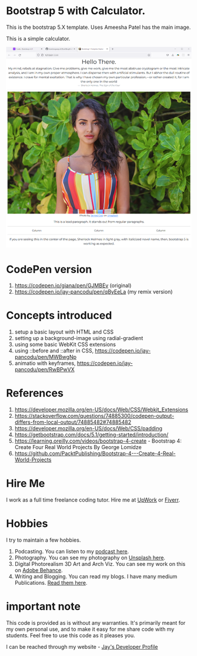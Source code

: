 # Bootstrap 5 with Calculator.

This is the bootstrap 5.X template. Uses Ameesha Patel has the main image.

This is a simple calculator.

![image info](bootstrapsite1.png)

# CodePen version

1. https://codepen.io/giana/pen/GJMBEv (original)
1. https://codepen.io/jay-pancodu/pen/qByEeLa (my remix version)

# Concepts introduced

1. setup a basic layout with HTML and CSS
1. setting up a background-image using radial-gradient
1. using some basic WebKit CSS extensions
1. using ::before and ::after in CSS, https://codepen.io/jay-pancodu/pen/MWBwgNp
1. animatio with keyframes, https://codepen.io/jay-pancodu/pen/RwBPwVX

# References

1. https://developer.mozilla.org/en-US/docs/Web/CSS/Webkit_Extensions
1. https://stackoverflow.com/questions/74885300/codepen-output-differs-from-local-output/74885482#74885482
1. https://developer.mozilla.org/en-US/docs/Web/CSS/padding
1. https://getbootstrap.com/docs/5.1/getting-started/introduction/
2. https://learning.oreilly.com/videos/bootstrap-4-create - Bootstrap 4: Create Four Real World Projects By George Lomidze
3. https://github.com/PacktPublishing/Bootstrap-4---Create-4-Real-World-Projects

# Hire Me

I work as a full time freelance coding tutor. Hire me at [UpWork](https://www.upwork.com/fl/vijayasimhabr) or [Fiverr](https://www.fiverr.com/jay_codeguy). 

# Hobbies

I try to maintain a few hobbies.

1. Podcasting. You can listen to my [podcast here](https://stories.thechalakas.com/listen-to-podcast/).
1. Photography. You can see my photography on [Unsplash here](https://unsplash.com/@jay_neeruhaaku).
1. Digital Photorealism 3D Art and Arch Viz. You can see my work on this on [Adobe Behance](https://www.behance.net/vijayasimhabr).
1. Writing and Blogging. You can read my blogs. I have many medium Publications. [Read them here](https://medium.com/@vijayasimhabr).

# important note 

This code is provided as is without any warranties. It's primarily meant for my own personal use, and to make it easy for me share code with my students. Feel free to use this code as it pleases you.

I can be reached through my website - [Jay's Developer Profile](https://jay-study-nildana.github.io/developerprofile)
